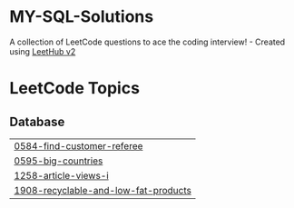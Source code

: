 # MY-SQL-Solutions
A collection of LeetCode questions to ace the coding interview! - Created using [LeetHub v2](https://github.com/arunbhardwaj/LeetHub-2.0)

<!---LeetCode Topics Start-->
# LeetCode Topics
## Database
|  |
| ------- |
| [0584-find-customer-referee](https://github.com/SKTR13055/MY-SQL-Solutions/tree/master/0584-find-customer-referee) |
| [0595-big-countries](https://github.com/SKTR13055/MY-SQL-Solutions/tree/master/0595-big-countries) |
| [1258-article-views-i](https://github.com/SKTR13055/MY-SQL-Solutions/tree/master/1258-article-views-i) |
| [1908-recyclable-and-low-fat-products](https://github.com/SKTR13055/MY-SQL-Solutions/tree/master/1908-recyclable-and-low-fat-products) |
<!---LeetCode Topics End-->
